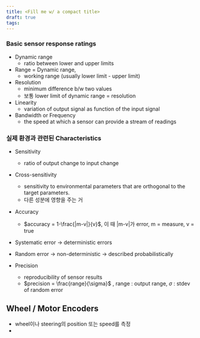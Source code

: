 ```yaml
---
title: <Fill me w/ a compact title>
draft: true
tags:
---
```

### Basic sensor response ratings
- Dynamic range
	- ratio between lower and upper limits
- Range = Dynamic range,
	- working range (usually lower limit - upper limit)
- Resolution
	- minimum difference b/w two values 
	- 보통 lower limit of dynamic range = resolution
- Linearity
	- variation of output signal as function of the input signal
- Bandwidth or Frequency
	- the speed at which a sensor can provide a stream of readings

### 실제 환경과 관련된 Characteristics
- Sensitivity
	- ratio of output change to input change
- Cross-sensitivity
	- sensitivity to environmental parameters that are orthogonal to the target parameters.
	- 다른 성분에 영향을 주는 거
- Accuracy
	- $accuracy = 1-\frac{|m-v|}{v}$, 이 때 |m-v|가 error, m = measure, v = true

- Systematic error → deterministic errors
- Random error → non-deterministic → described probabilistically
- Precision
	- reproducibility of sensor results 
	- $precision = \frac{range}{\sigma}$ , range : output range, $\sigma$ : stdev  of random error


## Wheel / Motor Encoders
- wheel이나 steering의 position 또는 speed를 측정
- 